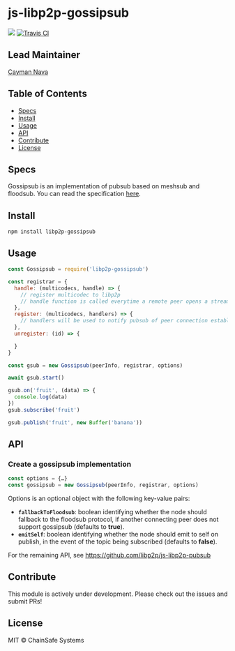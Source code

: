 js-libp2p-gossipsub
==================

[![](https://img.shields.io/badge/made%20by-ChainSafe-blue.svg?style=flat-square)](https://chainsafe.io/)
[![Travis CI](https://flat.badgen.net/travis/ChainSafe/gossipsub-js)](https://travis-ci.com/ChainSafe/gossipsub-js)

## Lead Maintainer

[Cayman Nava](https://github.com/wemeetagain)

## Table of Contents

* [Specs](#specs)
* [Install](#Install)
* [Usage](#Usage)
* [API](#API)
* [Contribute](#Contribute)
* [License](#License)

## Specs
Gossipsub is an implementation of pubsub based on meshsub and floodsub. You can read the specification [here](https://github.com/libp2p/specs/tree/master/pubsub/gossipsub).

## Install

`npm install libp2p-gossipsub`

## Usage

```javascript
const Gossipsub = require('libp2p-gossipsub')

const registrar = {
  handle: (multicodecs, handle) => {
    // register multicodec to libp2p
    // handle function is called everytime a remote peer opens a stream to the peer.
  },
  register: (multicodecs, handlers) => {
    // handlers will be used to notify pubsub of peer connection establishment or closing
  },
  unregister: (id) => {

  }
}

const gsub = new Gossipsub(peerInfo, registrar, options)

await gsub.start()

gsub.on('fruit', (data) => {
  console.log(data)
})
gsub.subscribe('fruit')

gsub.publish('fruit', new Buffer('banana'))
```

## API

### Create a gossipsub implementation

```js
const options = {…}
const gossipsub = new Gossipsub(peerInfo, registrar, options)
```

Options is an optional object with the following key-value pairs:

* **`fallbackToFloodsub`**: boolean identifying whether the node should fallback to the floodsub protocol, if another connecting peer does not support gossipsub (defaults to **true**).
* **`emitSelf`**: boolean identifying whether the node should emit to self on publish, in the event of the topic being subscribed (defaults to **false**).

For the remaining API, see https://github.com/libp2p/js-libp2p-pubsub

## Contribute

This module is actively under development. Please check out the issues and submit PRs!

## License

MIT © ChainSafe Systems

